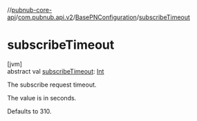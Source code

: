 //[pubnub-core-api](../../../index.md)/[com.pubnub.api.v2](../index.md)/[BasePNConfiguration](index.md)/[subscribeTimeout](subscribe-timeout.md)

# subscribeTimeout

[jvm]\
abstract val [subscribeTimeout](subscribe-timeout.md): [Int](https://kotlinlang.org/api/latest/jvm/stdlib/kotlin/-int/index.html)

The subscribe request timeout.

The value is in seconds.

Defaults to 310.
